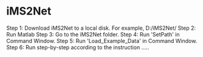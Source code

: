 # iMS2Net

Step 1: Download iMS2Net to a local disk. For example, D:/iMS2Net/
Step 2: Run Matlab
Step 3: Go to the iMS2Net folder.
Step 4: Run 'SetPath' in Command Window.
Step 5: Run 'Load_Example_Data' in Command Window.
Step 6: Run step-by-step according to the instruction .....
